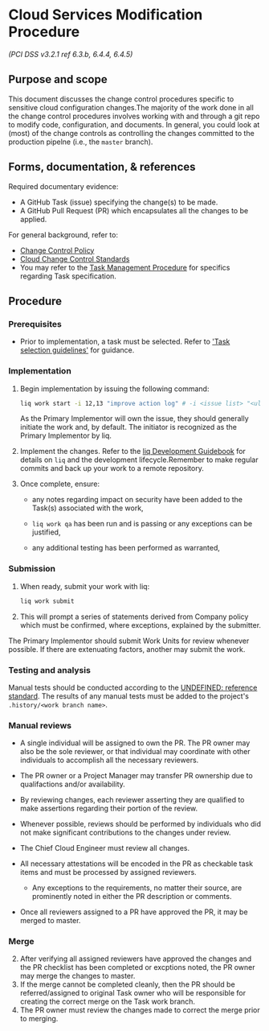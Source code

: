






#  Cloud Services Modification Procedure
_(PCI DSS v3.2.1 ref 6.3.b, 6.4.4, 6.4.5)_

## Purpose and scope

This document discusses the change control procedures specific to sensitive cloud configuration changes.The majority of the work done in all the change control procedures involves working with and through a git repo to modify code, configuration, and documents. In general, you could look at (most) of the change controls as controlling the changes committed to the production pipelne (i.e., the `master` branch).

## Forms, documentation, & references

Required documentary evidence:

*  A GitHub Task (issue) specifying the change(s) to be made.
*  A GitHub Pull Request (PR) which encapsulates all the changes to be applied.

For general background, refer to:

*  [Change Control Policy](../../change_control/policies/Change%20Control%20Policy.md)
*  [Cloud Change Control Standards](../standards/Cloud%20Change%20Control%20Standards.md) 
*  You may refer to the [Task Management Procedure](../../change_control/procedures/Task%20Management%20Procedure.md) for specifics regarding Task specification.



## Procedure

### Prerequisites

* Prior to implementation, a task must be selected. Refer to ['Task selection guidelines'](../../change_control/Change%20Control%20Framework.md#task-selection-guidelines) for guidance.



### Implementation


1. Begin implementation by issuing the following command:
   ```bash
   liq work start -i 12,13 "improve action log" # -i <issue list> "<ultra-short description>"`
   ```
   As the Primary Implementor will own the issue, they should generally initiate the work and, by default. The initiator is recognized as the Primary Implementor by liq.

3. Implement the changes. Refer to the [liq Development Guidebook](TODO) for details on `liq` and the development lifecycle.Remember to make regular commits and back up your work to a remote repository.
4. Once complete, ensure:
   
   * any notes regarding impact on security have been added to the Task(s) associated with the work,
   
   * `liq work qa` has been run and is passing or any exceptions can be justified,
   
   * any additional testing has been performed as warranted,



### Submission


1. When ready, submit your work with liq:
   ```bash
   liq work submit
   ```
2. This will prompt a series of statements derived from Company policy which must be confirmed, where exceptions, explained by the submitter.


The Primary Implementor should submit Work Units for review whenever possible. If there are extenuating factors, another may submit the work.



### Testing and analysis



Manual tests should be conducted according to the
[UNDEFINED: reference standard](). The results of any manual tests must be added to the project's `.history/<work branch name>`.






### Manual reviews

* A single individual will be assigned to own the PR. The PR owner may also be the sole reviewer, or that individual may coordinate with other individuals to accomplish all the necessary reviewers.
* The PR owner or a Project Manager may transfer PR ownership due to qualifactions and/or availability.
* By reviewing changes, each reviewer asserting they are qualified to make assertions regarding their portion of the review.
* Whenever possible, reviews should be performed by individuals who did not make significant contributions to the changes under review.
* The Chief Cloud Engineer must review all changes.

* All necessary attestations will be encoded in the PR as checkable task items and must be processed by assigned reviewers.

   * Any exceptions to the requirements, no matter their source, are prominently noted in either the PR description or comments.
* Once all reviewers assigned to a PR have approved the PR, it may be merged to master.



### Merge


2. After verifying all assigned reviewers have approved the changes and the PR checklist has been completed or excptions noted, the PR owner may merge the changes to master.
3. If the merge cannot be completed cleanly, then the PR should be referred/assigned to original Task owner who will be responsible for creating the correct merge on the Task work branch.
4. The PR owner must review the changes made to correct the merge prior to merging.



